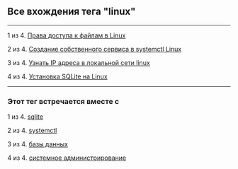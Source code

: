 ## Все вхождения тега "linux"

---

1 из 4. [Права доступа к файлам в Linux](./2020-11-28_file_access_rights_linux.md)

2 из 4. [Создание собственного сервиса в systemctl Linux](./2020-11-28_custom_service.md)

3 из 4. [Узнать IP адреса в локальной сети linux](./2020-11-28_get_local_ip_linux.md)

4 из 4. [Установка SQLite на Linux](./2020-09-02_linux_sqlite.md)


---

### Этот тег встречается вместе с


1 из 4. [sqlite](./meta_sqlite.md)

2 из 4. [systemctl](./meta_systemctl.md)

3 из 4. [базы данных](./meta_bazy_dannyh.md)

4 из 4. [системное администрирование](./meta_sistemnoe_administrirovanie.md)

